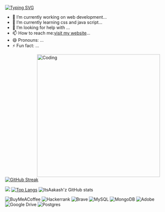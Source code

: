 <a href="https://git.io/typing-svg"><img src="https://readme-typing-svg.herokuapp.com?font=Fira+Code&pause=1000&center=true&width=435&lines=Welcome+to+my+account..+" alt="Typing SVG" /></a>
- 🔭 I’m currently working on web development...
- 🌱 I’m currently learning css and java script...
- 🤔 I’m looking for help with ...
- 📫 How to reach me:<a href="https://itsaakashz.github.io/">visit my website</a>...
- 😄 Pronouns: ...
- ⚡ Fun fact: ...
<img align="right" alt="Coding" width="400" src="https://te.legra.ph/file/f94280915387286308a5f.jpg">
<br>

[![GitHub Streak](https://github-readme-streak-stats.herokuapp.com?user=ItsAakashz&theme=chartreuse-dark&hide_border=true)](https://git.io/streak-stats)
<br>

![](https://komarev.com/ghpvc/?username=your-github-username)
[![Top Langs](https://github-readme-stats.vercel.app/api/top-langs/?username=itsAakashz&layout=compact)](https://github.com/itsAakashz/github-readme-stats)
![ItsAakash'z GitHub stats](https://github-readme-stats.vercel.app/api?username=itsAakashz&show_icons=true&theme=radical)

<!--markdown-->
![BuyMeACoffee](https://img.shields.io/badge/Buy%20Me%20a%20Coffee-ffdd00?style=for-the-badge&logo=buy-me-a-coffee&logoColor=black)
![Hackerrank](https://img.shields.io/badge/-Hackerrank-2EC866?style=for-the-badge&logo=HackerRank&logoColor=white)
![Brave](https://img.shields.io/badge/Brave-FB542B?style=for-the-badge&logo=Brave&logoColor=white)
![MySQL](https://img.shields.io/badge/mysql-%2300f.svg?style=for-the-badge&logo=mysql&logoColor=white)
![MongoDB](https://img.shields.io/badge/MongoDB-%234ea94b.svg?style=for-the-badge&logo=mongodb&logoColor=white)
![Adobe](https://img.shields.io/badge/adobe-%23FF0000.svg?style=for-the-badge&logo=adobe&logoColor=white)
![Google Drive](https://img.shields.io/badge/Google%20Drive-4285F4?style=for-the-badge&logo=googledrive&logoColor=white)
![Postgres](https://img.shields.io/badge/postgres-%23316192.svg?style=for-the-badge&logo=postgresql&logoColor=white)
